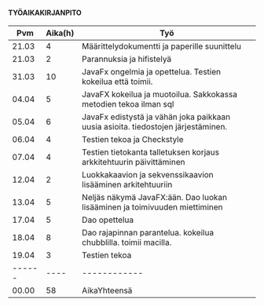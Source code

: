 #### **TYÖAIKAKIRJANPITO**

Pvm  |  Aika(h)  | Työ
-----|------------|------
21.03 | 4 | Määrittelydokumentti ja paperille suunittelu
21.03 | 2 | Parannuksia ja hifistelyä
31.03 | 10 | JavaFx ongelmia ja opettelua. Testien kokeilua että toimii.
04.04 | 5  | JavaFX kokeilua ja muotoilua. Sakkokassa metodien tekoa ilman sql
05.04 | 6  | JavaFx edistystä ja vähän joka paikkaan uusia asioita. tiedostojen järjestäminen.
06.04 | 4  | Testien tekoa ja Checkstyle
07.04 | 4  | Testien tietokanta talletuksen korjaus arkkitehtuurin päivittäminen 
12.04 | 2  | Luokkakaavion ja sekvenssikaavion lisääminen arkitehtuuriin
13.04 | 5  | Neljäs näkymä JavaFX:ään. Dao luokan lisääminen ja toimivuuden miettiminen
17.04 | 5  | Dao opettelua
18.04 | 8  | Dao rajapinnan parantelua. kokeilua chubblilla. toimii macilla.
19.04 | 3  | Testien tekoa
------|----|------------
00.00 | 58 | AikaYhteensä
